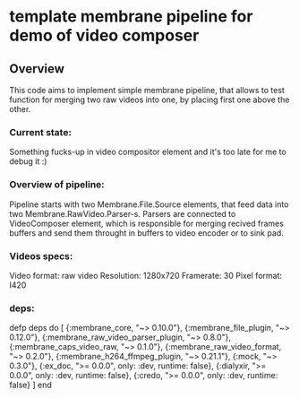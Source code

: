 # template membrane pipeline for demo of video composer

## Overview
This code aims to implement simple membrane pipeline, that allows to test function for merging two raw videos into one, by placing first one above the other.

### Current state:
Something fucks-up in video compositor element and it's too late for me to debug it :)

### Overview of pipeline:
Pipeline starts with two Membrane.File.Source elements, that feed data into two Membrane.RawVideo.Parser-s. Parsers are connected to VideoComposer element, which is responsible for merging recived frames buffers and send them throught in buffers to video encoder or to sink pad.

### Videos specs:
Video format: raw video
Resolution: 1280x720
Framerate: 30
Pixel format: I420

### deps:

defp deps do
    [
      {:membrane_core, "~> 0.10.0"},
      {:membrane_file_plugin, "~> 0.12.0"},
      {:membrane_raw_video_parser_plugin, "~> 0.8.0"},
      {:membrane_caps_video_raw, "~> 0.1.0"},
      {:membrane_raw_video_format, "~> 0.2.0"},
      {:membrane_h264_ffmpeg_plugin, "~> 0.21.1"},
      {:mock, "~> 0.3.0"},
      {:ex_doc, ">= 0.0.0", only: :dev, runtime: false},
      {:dialyxir, ">= 0.0.0", only: :dev, runtime: false},
      {:credo, ">= 0.0.0", only: :dev, runtime: false}
    ]
end
